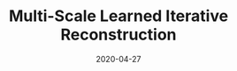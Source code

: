 ---
title: "Multi-Scale Learned Iterative Reconstruction"
collection: published
authors: 'A. Hauptmann, J. Adler, S. Arridge, and O. Öktem'
date: 2020-04-27
venue: 'IEEE Transactions on Computational Imaging'
paperurl: 'http://asHauptmann.github.io/files/2020_Hauptmann_TCI.pdf'
paperlink: 'https://ieeexplore.ieee.org/document/9078889'
---